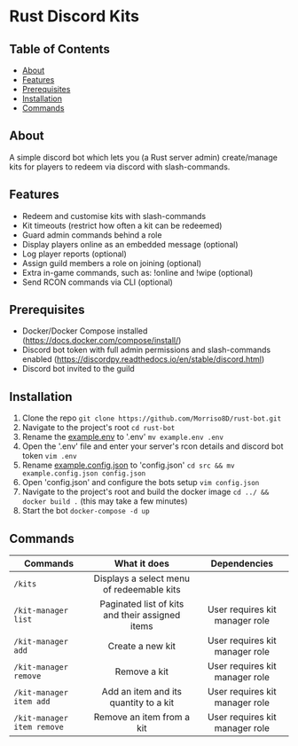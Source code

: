 # Rust Discord Kits

## Table of Contents
* [About](#about)
* [Features](#features)
* [Prerequisites](#prerequisites)
* [Installation](#installation)
* [Commands](#commands)

## About
A simple discord bot which lets you (a Rust server admin) create/manage kits for players to redeem via discord with slash-commands.

## Features
* Redeem and customise kits with slash-commands
* Kit timeouts (restrict how often a kit can be redeemed)
* Guard admin commands behind a role
* Display players online as an embedded message (optional)
* Log player reports (optional)
* Assign guild members a role on joining (optional)
* Extra in-game commands, such as: !online and !wipe (optional)
* Send RCON commands via CLI (optional)

## Prerequisites
* Docker/Docker Compose installed (https://docs.docker.com/compose/install/)
* Discord bot token with full admin permissions and slash-commands enabled (https://discordpy.readthedocs.io/en/stable/discord.html)
* Discord bot invited to the guild

## Installation
1. Clone the repo ``git clone https://github.com/Morriso8D/rust-bot.git``
2. Navigate to the project's root ``cd rust-bot``
3. Rename the [example.env](./example.env) to '.env' ``mv example.env .env``
4. Open the '.env' file and enter your server's rcon details and discord bot token ``vim .env``
5. Rename [example.config.json](./src/example.config.json) to 'config.json' ``cd src && mv example.config.json config.json``
6. Open 'config.json' and configure the bots setup ``vim config.json``
7. Navigate to the project's root and build the docker image ``cd ../ && docker build .`` (this may take a few minutes)
8. Start the bot ``docker-compose -d up``

## Commands
| Commands             | What it does                                                                 | Dependencies                    |
| -------------------- |:----------------------------------------------------------------------------:|:-------------------------------:|
| ```/kits```          | Displays a select menu of redeemable kits                                    |                                 |
| ```/kit-manager list``` | Paginated list of kits and their assigned items                           | User requires kit manager role  |
| ```/kit-manager add``` | Create a new kit                                                           | User requires kit manager role  |
| ```/kit-manager remove``` | Remove a kit                                                            | User requires kit manager role  |
| ```/kit-manager item add``` | Add an item and its quantity to a kit                                 | User requires kit manager role  |
| ```/kit-manager item remove``` | Remove an item from a kit                                          | User requires kit manager role  |
